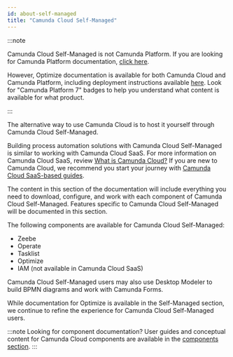 ```yaml
---
id: about-self-managed
title: "Camunda Cloud Self-Managed"
---
```


:::note

Camunda Cloud Self-Managed is not Camunda Platform. If you are looking for Camunda Platform documentation, [click here](https://docs.camunda.org).

However, Optimize documentation is available for both Camunda Cloud and Camunda Platform, including deployment instructions available [here]($optimize$/self-managed/optimize-deployment/setup/). Look for "Camunda Platform 7" badges to help you understand what content is available for what product.

:::

The alternative way to use Camunda Cloud is to host it yourself through Camunda Cloud Self-Managed.

Building process automation solutions with Camunda Cloud Self-Managed is similar to working with Camunda Cloud SaaS. For more information on Camunda Cloud SaaS, review [What is Camunda Cloud?](../components/concepts/what-is-camunda-cloud.md) If you are new to Camunda Cloud, we recommend you start your journey with [Camunda Cloud SaaS-based guides](../../guides/).

The content in this section of the documentation will include everything you need to download, configure, and work with each component of Camunda Cloud Self-Managed. Features specific to Camunda Cloud Self-Managed will be documented in this section.

The following components are available for Camunda Cloud Self-Managed:

* Zeebe
* Operate
* Tasklist
* Optimize
* IAM (not available in Camunda Cloud SaaS)

Camunda Cloud Self-Managed users may also use Desktop Modeler to build BPMN diagrams and work with Camunda Forms.

While documentation for Optimize is available in the Self-Managed section, we continue to refine the experience for Camunda Cloud Self-Managed users.

:::note Looking for component documentation?
User guides and conceptual content for Camunda Cloud components are available in the [components section](./../../components).
:::
